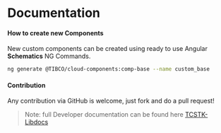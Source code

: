 # Documentation 
#### How to create new Components
New custom components can be created using ready to use Angular <b>Schematics</b> NG Commands.

```bash
ng generate @TIBCO/cloud-components:comp-base --name custom_base
```

#### Contribution
Any contribution via GitHub is welcome, just fork and do a pull request!

> Note: full Developer documentation can be found here
> [TCSTK-Libdocs](https://tibcosoftware.github.io/TCSTK-Libdocs/)
